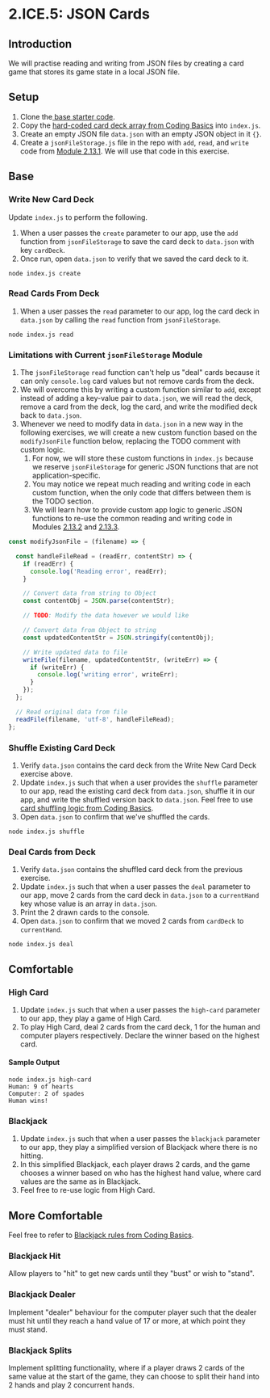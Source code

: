 # 2.ICE.5: JSON Cards

## Introduction

We will practise reading and writing from JSON files by creating a card game that stores its game state in a local JSON file. 

## Setup

1. Clone the[ base starter code](https://github.com/rocketacademy/base-node-bootcamp).
2. Copy the [hard-coded card deck array from Coding Basics](https://basics.rocketacademy.co/10-javascript-objects/10.1-javascript-objects#hard-coded-card-deck) into `index.js`.
3. Create an empty JSON file `data.json` with an empty JSON object in it `{}`.
4. Create a `jsonFileStorage.js` file in the repo with `add`, `read`, and `write` code from [Module 2.13.1](../2.13-json/2.13.1-json-file-storage-module-add-read-write.md). We will use that code in this exercise.

## Base

### Write New Card Deck

Update `index.js` to perform the following.

1. When a user passes the `create` parameter to our app, use the `add` function from `jsonFileStorage` to save the card deck to `data.json` with key `cardDeck`.
2. Once run, open `data.json` to verify that we saved the card deck to it.

```text
node index.js create
```

### Read Cards From Deck

1. When a user passes the `read` parameter to our app, log the card deck in `data.json` by calling the `read` function from `jsonFileStorage`.

```text
node index.js read
```

### Limitations with Current `jsonFileStorage` Module 

1. The `jsonFileStorage` `read` function can't help us "deal" cards because it can only `console.log` card values but not remove cards from the deck.
2. We will overcome this by writing a custom function similar to `add`, except instead of adding a key-value pair to `data.json`, we will read the deck, remove a card from the deck, log the card, and write the modified deck back to `data.json`.
3. Whenever we need to modify data in `data.json` in a new way in the following exercises, we will create a new custom function based on the `modifyJsonFile` function below, replacing the TODO comment with custom logic.
   1. For now, we will store these custom functions in `index.js` because we reserve `jsonFileStorage` for generic JSON functions that are not application-specific.
   2. You may notice we repeat much reading and writing code in each custom function, when the only code that differs between them is the TODO section.
   3. We will learn how to provide custom app logic to generic JSON functions to re-use the common reading and writing code in Modules [2.13.2](../2.13-json/2.13.2-json-file-storage-module-passing-callbacks.md) and [2.13.3](../2.13-json/2.13.3-json-file-storage-module-summary.md).

```javascript
const modifyJsonFile = (filename) => {

  const handleFileRead = (readErr, contentStr) => {
    if (readErr) {
      console.log('Reading error', readErr);
    }

    // Convert data from string to Object
    const contentObj = JSON.parse(contentStr);

    // TODO: Modify the data however we would like

    // Convert data from Object to string
    const updatedContentStr = JSON.stringify(contentObj);

    // Write updated data to file
    writeFile(filename, updatedContentStr, (writeErr) => {
      if (writeErr) {
        console.log('writing error', writeErr);
      }
    });
  };

  // Read original data from file
  readFile(filename, 'utf-8', handleFileRead);
};
```

### Shuffle Existing Card Deck

1. Verify `data.json` contains the card deck from the Write New Card Deck exercise above.
2. Update `index.js` such that when a user provides the `shuffle` parameter to our app, read the existing card deck from `data.json`, shuffle it in our app, and write the shuffled version back to `data.json`. Feel free to use [card shuffling logic from Coding Basics](https://basics.rocketacademy.co/10-javascript-objects/10.1-javascript-objects#card-shuffling).
3. Open `data.json` to confirm that we've shuffled the cards. 

```text
node index.js shuffle
```

### Deal Cards from Deck

1. Verify `data.json` contains the shuffled card deck from the previous exercise.
2. Update `index.js` such that when a user passes the `deal` parameter to our app, move 2 cards from the card deck in `data.json` to a `currentHand` key whose value is an array in `data.json`.
3. Print the 2 drawn cards to the console.
4. Open `data.json` to confirm that we moved 2 cards from `cardDeck` to `currentHand`. 

```text
node index.js deal
```

## Comfortable

### High Card

1. Update `index.js` such that when a user passes the `high-card` parameter to our app, they play a game of High Card.
2. To play High Card, deal 2 cards from the card deck, 1 for the human and computer players respectively. Declare the winner based on the highest card.

#### Sample Output

```text
node index.js high-card
Human: 9 of hearts
Computer: 2 of spades
Human wins!
```

### Blackjack

1. Update `index.js` such that when a user passes the `blackjack` parameter to our app, they play a simplified version of Blackjack where there is no hitting.
2. In this simplified Blackjack, each player draws 2 cards, and the game chooses a winner based on who has the highest hand value, where card values are the same as in Blackjack.
3. Feel free to re-use logic from High Card.

## More Comfortable

Feel free to refer to [Blackjack rules from Coding Basics](https://basics.rocketacademy.co/projects/project-3-blackjack).

### Blackjack Hit

Allow players to "hit" to get new cards until they "bust" or wish to "stand".

### Blackjack Dealer

Implement "dealer" behaviour for the computer player such that the dealer must hit until they reach a hand value of 17 or more, at which point they must stand.

### Blackjack Splits

Implement splitting functionality, where if a player draws 2 cards of the same value at the start of the game, they can choose to split their hand into 2 hands and play 2 concurrent hands.

